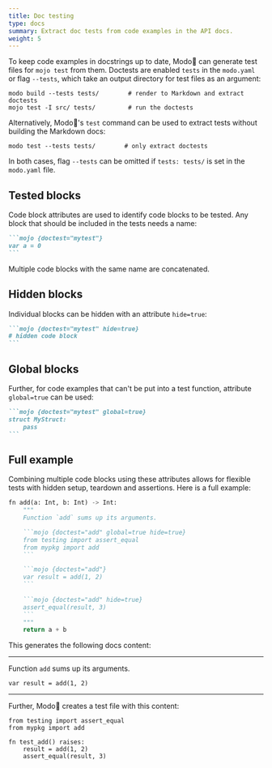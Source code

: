 ```yaml
---
title: Doc testing
type: docs
summary: Extract doc tests from code examples in the API docs.
weight: 5
---
```


To keep code examples in docstrings up to date, Modo🧯 can generate test files for `mojo test` from them.
Doctests are enabled `tests` in the `modo.yaml` or flag `--tests`, which take an output directory for test files as an argument:

```shell {class="no-wrap"}
modo build --tests tests/        # render to Markdown and extract doctests
mojo test -I src/ tests/         # run the doctests
```

Alternatively, Modo🧯's `test` command can be used to extract tests without building the Markdown docs:

```shell {class="no-wrap"}
modo test --tests tests/        # only extract doctests
```

In both cases, flag `--tests` can be omitted if `tests: tests/` is set in the `modo.yaml` file.

## Tested blocks

Code block attributes are used to identify code blocks to be tested.
Any block that should be included in the tests needs a name:

````markdown {class="no-wrap"}
```mojo {doctest="mytest"}
var a = 0
```
````

Multiple code blocks with the same name are concatenated.

## Hidden blocks

Individual blocks can be hidden with an attribute `hide=true`:

````markdown {class="no-wrap"}
```mojo {doctest="mytest" hide=true}
# hidden code block
```
````

## Global blocks

Further, for code examples that can't be put into a test function, attribute `global=true` can be used:

````markdown {class="no-wrap"}
```mojo {doctest="mytest" global=true}
struct MyStruct:
    pass
```
````

## Full example

Combining multiple code blocks using these attributes allows for flexible tests with hidden setup, teardown and assertions.
Here is a full example:

````python {class="no-wrap"}
fn add(a: Int, b: Int) -> Int:
    """
    Function `add` sums up its arguments.

    ```mojo {doctest="add" global=true hide=true}
    from testing import assert_equal
    from mypkg import add
    ```

    ```mojo {doctest="add"}
    var result = add(1, 2)
    ```
    
    ```mojo {doctest="add" hide=true}
    assert_equal(result, 3)
    ```
    """
    return a + b
````

This generates the following docs content:

----
Function `add` sums up its arguments.

```mojo {doctest="add"}
var result = add(1, 2)
```
----

Further, Modo🧯 creates a test file with this content:

```mojo
from testing import assert_equal
from mypkg import add

fn test_add() raises:
    result = add(1, 2)
    assert_equal(result, 3)
```

